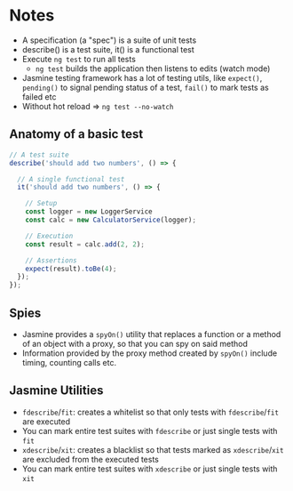 # Notes

- A specification (a "spec") is a suite of unit tests
- describe() is a test suite, it() is a functional test
- Execute `ng test` to run all tests
  - `ng test` builds the application then listens to edits (watch mode)
- Jasmine testing framework has a lot of testing utils, like `expect()`, `pending()` to signal pending status of a test, `fail()` to mark tests as failed etc
- Without hot reload => `ng test --no-watch`

## Anatomy of a basic test

```js
// A test suite
describe('should add two numbers', () => {

  // A single functional test
  it('should add two numbers', () => {

    // Setup
    const logger = new LoggerService
    const calc = new CalculatorService(logger);

    // Execution
    const result = calc.add(2, 2);

    // Assertions
    expect(result).toBe(4);
  });
});
```

## Spies

- Jasmine provides a `spyOn()` utility that replaces a function or a method of an object with a proxy, so that you can spy on said method
- Information provided by the proxy method created by `spyOn()` include timing, counting calls etc.

## Jasmine Utilities

- `fdescribe`/`fit`: creates a whitelist so that only tests with `fdescribe`/`fit` are executed
- You can mark entire test suites with `fdescribe` or just single tests with `fit`
- `xdescribe`/`xit`: creates a blacklist so that tests marked as `xdescribe`/`xit` are excluded from the executed tests
- You can mark entire test suites with `xdescribe` or just single tests with `xit`
